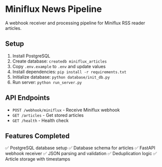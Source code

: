 # Miniflux News Pipeline

A webhook receiver and processing pipeline for Miniflux RSS reader articles.

## Setup

1. Install PostgreSQL
2. Create database: `createdb miniflux_articles`
3. Copy `.env.example` to `.env` and update values
4. Install dependencies: `pip install -r requirements.txt`
5. Initialize database: `python database/init_db.py`
6. Run server: `python run_server.py`

## API Endpoints

- `POST /webhook/miniflux` - Receive Miniflux webhook
- `GET /articles` - Get stored articles
- `GET /health` - Health check

## Features Completed

✅ PostgreSQL database setup
✅ Database schema for articles
✅ FastAPI webhook receiver
✅ JSON parsing and validation
✅ Deduplication logic
✅ Article storage with timestamps